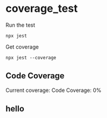 # coverage_test

Run the test

`npx jest`

Get coverage

`npx jest --coverage`

## Code Coverage

Current coverage: Code Coverage: 0%


## hello
